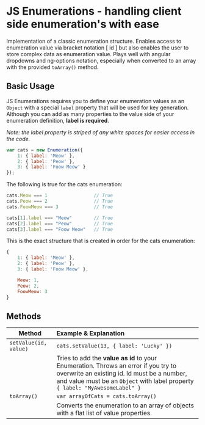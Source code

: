 # JS Enumerations - handling client side enumeration's with ease
Implementation of a classic enumeration structure. Enables access to enumeration value via bracket notation [ id ] but also enables the user to store complex data as enumeration value. 
Plays well with angular dropdowns and ng-options notation, especially when converted to an array with the provided `toArray()` method.

## Basic Usage
JS Enumerations requires you to define your enumeration values as an `Object` with a special `label` property that will be used for key generation.
Although you can add as many properties to the value side of your enumeration definition, **label is required**. 

*Note: the label property is striped of any white spaces for easier access in the code.*

```Javascript
var cats = new Enumeration({
	1: { label: 'Meow' },
	2: { label: 'Peow' },
	3: { label: 'Foow Meow' }
});
```

The following is true for the cats enumeration:

```Javascript
cats.Meow === 1 				// True
cats.Peow === 2 				// True
cats.FoowMeow === 3 			// True

cats[1].label === "Meow"		// True
cats[2].label === "Peow"		// True
cats[3].label === "Foow Meow"	// True
```

This is the exact structure that is created in order for the cats enumeration:

```Javascript
{
    1: { label: 'Meow' },
    2: { label: 'Peow' },
    3: { label: 'Foow Meow' },

	Meow: 1,
	Peow: 2,
	FoowMeow: 3
}
```


## Methods
Method | Example & Explanation
------------------- | :-------------
`setValue(id, value)` | `cats.setValue(13, { label: 'Lucky' })` 
                    | Tries to add the **value as id** to your Enumeration. Throws an error if you try to overwrite an existing id. Id must be a number, and value must be an `Object` with label property `{ label: "MyAwesomeLabel" }`
`toArray()` | `var arrayOfCats = cats.toArray()` 
          | Converts the enumeration to an array of objects with a flat list of value properties.